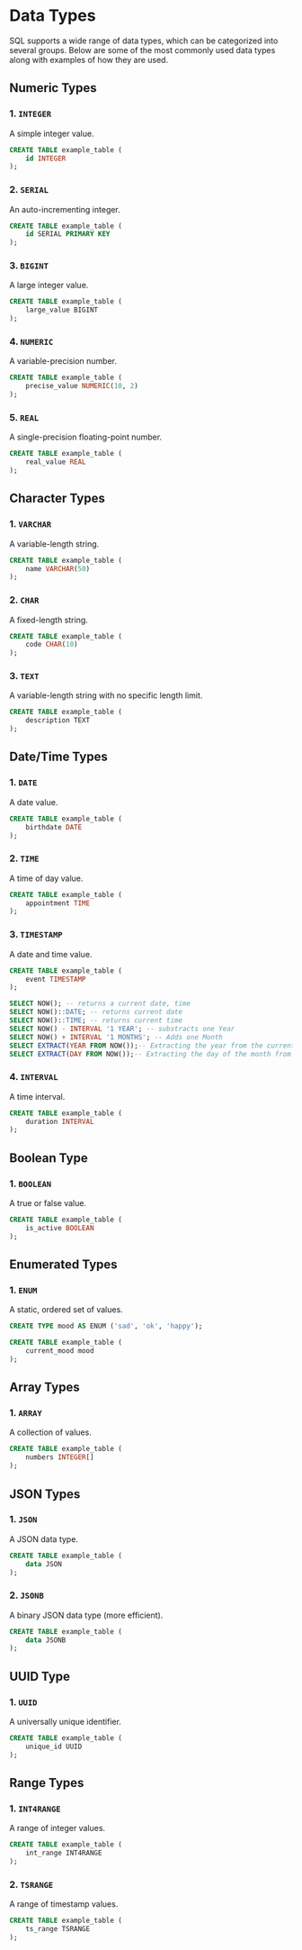 # Data Types

SQL supports a wide range of data types, which can be categorized into several groups. Below are some of the most commonly used data types along with examples of how they are used.

## Numeric Types

### 1. `INTEGER`

A simple integer value.

```sql
CREATE TABLE example_table (
    id INTEGER
);
```

### 2. `SERIAL`

An auto-incrementing integer.

```sql
CREATE TABLE example_table (
    id SERIAL PRIMARY KEY
);
```

### 3. `BIGINT`

A large integer value.

```sql
CREATE TABLE example_table (
    large_value BIGINT
);
```

### 4. `NUMERIC`

A variable-precision number.

```sql
CREATE TABLE example_table (
    precise_value NUMERIC(10, 2)
);
```

### 5. `REAL`

A single-precision floating-point number.

```sql
CREATE TABLE example_table (
    real_value REAL
);

```

## Character Types

### 1. `VARCHAR`

A variable-length string.

```sql
CREATE TABLE example_table (
    name VARCHAR(50)
);
```

### 2. `CHAR`

A fixed-length string.

```sql
CREATE TABLE example_table (
    code CHAR(10)
);
```

### 3. `TEXT`

A variable-length string with no specific length limit.

```sql
CREATE TABLE example_table (
    description TEXT
);
```

## Date/Time Types

### 1. `DATE`

A date value.

```sql
CREATE TABLE example_table (
    birthdate DATE
);
```

### 2. `TIME`

A time of day value.

```sql
CREATE TABLE example_table (
    appointment TIME
);
```

### 3. `TIMESTAMP`

A date and time value.

```sql
CREATE TABLE example_table (
    event TIMESTAMP
);
```

```sql
SELECT NOW(); -- returns a current date, time
SELECT NOW()::DATE; -- returns current date
SELECT NOW()::TIME; -- returns current time
SELECT NOW() - INTERVAL '1 YEAR'; -- substracts one Year
SELECT NOW() + INTERVAL '1 MONTHS'; -- Adds one Month
SELECT EXTRACT(YEAR FROM NOW());-- Extracting the year from the current timestamp
SELECT EXTRACT(DAY FROM NOW());-- Extracting the day of the month from the current timestamp
```

### 4. `INTERVAL`

A time interval.

```sql
CREATE TABLE example_table (
    duration INTERVAL
);
```

## Boolean Type

### 1. `BOOLEAN`

A true or false value.

```sql
CREATE TABLE example_table (
    is_active BOOLEAN
);
```

## Enumerated Types

### 1. `ENUM`

A static, ordered set of values.

```sql
CREATE TYPE mood AS ENUM ('sad', 'ok', 'happy');

CREATE TABLE example_table (
    current_mood mood
);
```

## Array Types

### 1. `ARRAY`

A collection of values.

```sql
CREATE TABLE example_table (
    numbers INTEGER[]
);
```

## JSON Types

### 1. `JSON`

A JSON data type.

```sql
CREATE TABLE example_table (
    data JSON
);
```

### 2. `JSONB`

A binary JSON data type (more efficient).

```sql
CREATE TABLE example_table (
    data JSONB
);
```

## UUID Type

### 1. `UUID`

A universally unique identifier.

```sql
CREATE TABLE example_table (
    unique_id UUID
);
```

## Range Types

### 1. `INT4RANGE`

A range of integer values.

```sql
CREATE TABLE example_table (
    int_range INT4RANGE
);
```

### 2. `TSRANGE`

A range of timestamp values.

```sql
CREATE TABLE example_table (
    ts_range TSRANGE
);
```
